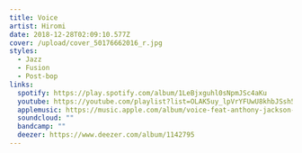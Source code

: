 ```yaml
---
title: Voice
artist: Hiromi
date: 2018-12-28T02:09:10.577Z
cover: /upload/cover_50176662016_r.jpg
styles:
  - Jazz
  - Fusion
  - Post-bop
links:
  spotify: https://play.spotify.com/album/1LeBjxguhl0sNpmJSc4aKu
  youtube: https://youtube.com/playlist?list=OLAK5uy_lpVrYFUwU8khbJSsh567KfI22jhyU0YKI
  applemusic: https://music.apple.com/album/voice-feat-anthony-jackson-simon-phillips/440923034
  soundcloud: ""
  bandcamp: ""
  deezer: https://www.deezer.com/album/1142795
---
```

